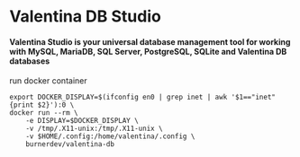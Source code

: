# Valentina DB Studio

#### Valentina Studio is your universal database management tool for working with MySQL, MariaDB, SQL Server, PostgreSQL, SQLite and Valentina DB databases


run docker container
```
export DOCKER_DISPLAY=$(ifconfig en0 | grep inet | awk '$1=="inet" {print $2}'):0 \
docker run --rm \
    -e DISPLAY=$DOCKER_DISPLAY \
    -v /tmp/.X11-unix:/tmp/.X11-unix \
    -v $HOME/.config:/home/valentina/.config \
    burnerdev/valentina-db
```
